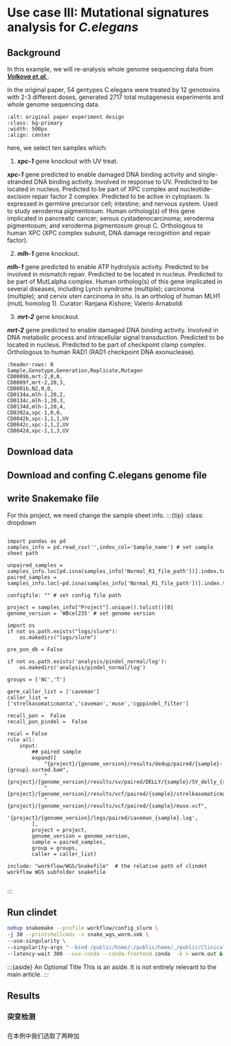 # Use case III: Mutational signatures analysis for ***C.elegans*** 

## Background
In this example, we will re-analysis whole genome sequencing data from [***Volkova et,al.***](https://www.nature.com/articles/s41467-020-15912-7).

In the original paper, 54 gentypes C.elegans were treated by 12 genotoxins with 2-3 different doses, generated 2717 total mutagenesis experiments and whole genome sequencing data. 


```{image} ../img/usecase/usecase_three/design.png
:alt: original paper experiment design
:class: bg-primary
:width: 500px
:align: center
```


here, we select ten samples which: 
1. ***xpc-1*** gene knockout with UV treat. 

***xpc-1*** gene predicted to enable damaged DNA binding activity and single-stranded DNA binding activity. Involved in response to UV. Predicted to be located in nucleus. Predicted to be part of XPC complex and nucleotide-excision repair factor 2 complex. Predicted to be active in cytoplasm. Is expressed in germline precursor cell; intestine; and nervous system. Used to study xeroderma pigmentosum. Human ortholog(s) of this gene implicated in pancreatic cancer; serous cystadenocarcinoma; xeroderma pigmentosum; and xeroderma pigmentosum group C. Orthologous to human XPC (XPC complex subunit, DNA damage recognition and repair factor).

2. ***mlh-1*** gene knockout. 

***mlh-1*** gene predicted to enable ATP hydrolysis activity. Predicted to be involved in mismatch repair. Predicted to be located in nucleus. Predicted to be part of MutLalpha complex. Human ortholog(s) of this gene implicated in several diseases, including Lynch syndrome (multiple); carcinoma (multiple); and cervix uteri carcinoma in situ. Is an ortholog of human MLH1 (mutL homolog 1).
Curator: Ranjana Kishore; Valerio Arnaboldi

3. ***mrt-2*** gene knockout.

***mrt-2*** gene predicted to enable damaged DNA binding activity. Involved in DNA metabolic process and intracellular signal transduction. Predicted to be located in nucleus. Predicted to be part of checkpoint clamp complex. Orthologous to human RAD1 (RAD1 checkpoint DNA exonuclease).

```{csv-table} re-analysis samples info.
:header-rows: 0 
Sample,Genotype,Generation,Replicate,Mutagen
CD0009b,mrt-2,0,0,
CD0009f,mrt-2,20,3,
CD0001b,N2,0,0,
CD0134a,mlh-1,20,2,
CD0134c,mlh-1,20,3,
CD0134d,mlh-1,20,4,
CD0392a,xpc-1,0,0,
CD0842b,xpc-1,1,1,UV
CD0842c,xpc-1,1,2,UV
CD0842d,xpc-1,1,3,UV
```

## Download data


## Download and confing  C.elegans genome file

## write Snakemake file 
For this project, we need change the  sample sheet info.
:::{tip}
:class: dropdown

```{code} python

import pandas as pd
samples_info = pd.read_csv('',index_col='Sample_name') # set sample sheet path

unpaired_samples = samples_info.loc[pd.isna(samples_info['Normal_R1_file_path'])].index.tolist()
paired_samples = samples_info.loc[~pd.isna(samples_info['Normal_R1_file_path'])].index.tolist()

configfile: "" # set config file path

project = samples_info["Project"].unique().tolist()[0]
genome_version = 'WBcel235' # set genome version 

import os
if not os.path.exists("logs/slurm"):
    os.makedirs("logs/slurm")

pre_pon_db = False

if not os.path.exists('analysis/pindel_normal/log'):
    os.makedirs('analysis/pindel_normal/log')

groups = ['NC','T']

germ_caller_list = ['caveman']
caller_list = ['strelkasomaticmanta','caveman','muse','cgppindel_filter']

recall_pon =  False
recall_pon_pindel =  False

recal = False
rule all:
    input:
        ## paired sample
        expand([
            "{project}/{genome_version}/results/dedup/paired/{sample}-{group}.sorted.bam",
            "{project}/{genome_version}/results/sv/paired/DELLY/{sample}/SV_delly_{sample}_filter.vcf",
            "{project}/{genome_version}/results/vcf/paired/{sample}/strelkasomaticmanta.vcf",
            "{project}/{genome_version}/results/vcf/paired/{sample}/muse.vcf",
            '{project}/{genome_version}/logs/paired/caveman_{sample}.log',
        ],
        project = project,
        genome_version = genome_version,
        sample = paired_samples,
	    group = groups,
        caller = caller_list)

include: "workflow/WGS/Snakefile"  # the relative path of clindet workflow WGS subfolder snakefile  


```
:::

## Run clindet 

``` bash
nohup snakemake --profile workflow/config_slurm \
-j 30 --printshellcmds -s snake_wgs_worm.smk \
--use-singularity \
--singularity-args "--bind /public/home/:/public/home/,/public/ClinicalExam:/public/ClinicalExam" \
--latency-wait 300 --use-conda --conda-frontend conda  -k > worm.out &

```

:::{aside} An Optional Title
This is an aside. It is not entirely relevant to the main article.
:::
## Results

### 突变检测

### 
在本例中我们选取了两种加